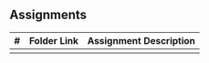 ## Assignments

|   #   | Folder Link | Assignment Description |
| :---: | ----------- | ---------------------- |
|       |             |                        |
